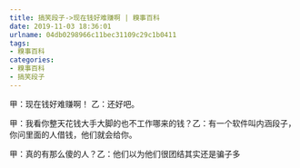 ```yaml
---
title: 搞笑段子->现在钱好难赚啊 | 糗事百科
date: 2019-11-03 18:36:01
urlname: 04db0298966c11bec31109c29c1b0411
tags: 
- 糗事百科
categories:
- 糗事百科
- 搞笑段子
---
```

甲：现在钱好难赚啊！ 乙：还好吧。

甲：我看你整天花钱大手大脚的也不工作哪来的钱？乙：有一个软件叫内涵段子，你问里面的人借钱，他们就会给你。

甲：真的有那么傻的人？乙：他们以为他们很团结其实还是骗子多


